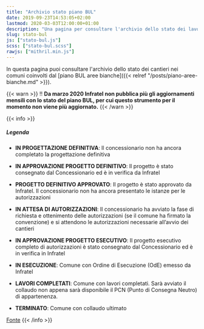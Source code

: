 ```yaml
---
title: "Archivio stato piano BUL"
date: 2019-09-23T14:53:05+02:00
lastmod: 2020-03-03T12:00:00+01:00
description: "Una pagina per consultare l'archivio dello stato dei lavori del piano nazionale banda ultralarga, comune per comune"
slug: stato-bul
js: ["stato-bul.js"]
scss: ["stato-bul.scss"]
rawjs: ["mithril.min.js"]
---
```


In questa pagina puoi consultare l'archivio dello stato dei cantieri nei comuni coinvolti dal [piano BUL aree bianche]({{< relref "/posts/piano-aree-bianche.md" >}}).

{{< warn >}}
‼️ **Da marzo 2020 Infratel non pubblica più gli aggiornamenti mensili con lo stato del piano BUL, per cui questo strumento per il momento non viene più aggiornato.**
{{< /warn >}}

<div id="statobul"></div>

{{< info >}}
##### Legenda

- **IN PROGETTAZIONE DEFINITIVA**: Il concessionario non ha ancora completato la progettazione definitiva

- **IN APPROVAZIONE PROGETTO DEFINITIVO**: Il progetto è stato consegnato dal Concessionario ed è in verifica da Infratel

- **PROGETTO DEFINITIVO APPROVATO**: Il progetto è stato approvato da Infratel. Il concessionario non ha ancora presentato le istanze per le autorizzazioni

- **IN ATTESA DI AUTORIZZAZIONI**: Il concessionario ha avviato la fase di richiesta e ottenimento delle autorizzazioni (se il comune ha firmato la convenzione) e si attendono le autorizzazioni necessarie all’avvio dei cantieri

- **IN APPROVAZIONE PROGETTO ESECUTIVO**: Il progetto esecutivo completo di autorizzazioni è stato consegnato dal Concessionario ed è in verifica in Infratel

- **IN ESECUZIONE**: Comune con Ordine di Esecuzione (OdE) emesso da Infratel

- **LAVORI COMPLETATI**: Comune con lavori completati. Sarà avviato il collaudo non appena sarà disponibile il PCN (Punto di Consegna Neutro) di appartenenza.

- **TERMINATO**: Comune con collaudo ultimato

[Fonte](https://www.infratelitalia.it/archivio-news/notizie/status-marzo)
{{< /info >}}
